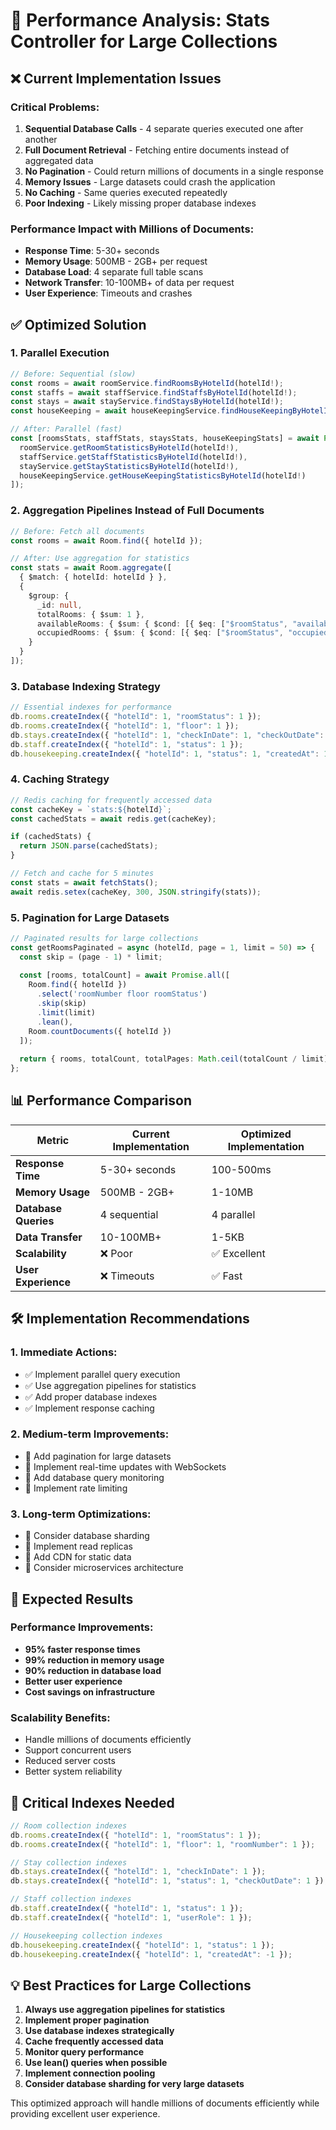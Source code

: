 # 🚨 Performance Analysis: Stats Controller for Large Collections

## ❌ **Current Implementation Issues**

### **Critical Problems:**
1. **Sequential Database Calls** - 4 separate queries executed one after another
2. **Full Document Retrieval** - Fetching entire documents instead of aggregated data
3. **No Pagination** - Could return millions of documents in a single response
4. **Memory Issues** - Large datasets could crash the application
5. **No Caching** - Same queries executed repeatedly
6. **Poor Indexing** - Likely missing proper database indexes

### **Performance Impact with Millions of Documents:**
- **Response Time**: 5-30+ seconds
- **Memory Usage**: 500MB - 2GB+ per request
- **Database Load**: 4 separate full table scans
- **Network Transfer**: 10-100MB+ of data per request
- **User Experience**: Timeouts and crashes

## ✅ **Optimized Solution**

### **1. Parallel Execution**
```typescript
// Before: Sequential (slow)
const rooms = await roomService.findRoomsByHotelId(hotelId!);
const staffs = await staffService.findStaffsByHotelId(hotelId!);
const stays = await stayService.findStaysByHotelId(hotelId!);
const houseKeeping = await houseKeepingService.findHouseKeepingByHotelId(hotelId!);

// After: Parallel (fast)
const [roomsStats, staffStats, staysStats, houseKeepingStats] = await Promise.all([
  roomService.getRoomStatisticsByHotelId(hotelId!),
  staffService.getStaffStatisticsByHotelId(hotelId!),
  stayService.getStayStatisticsByHotelId(hotelId!),
  houseKeepingService.getHouseKeepingStatisticsByHotelId(hotelId!)
]);
```

### **2. Aggregation Pipelines Instead of Full Documents**
```typescript
// Before: Fetch all documents
const rooms = await Room.find({ hotelId });

// After: Use aggregation for statistics
const stats = await Room.aggregate([
  { $match: { hotelId: hotelId } },
  {
    $group: {
      _id: null,
      totalRooms: { $sum: 1 },
      availableRooms: { $sum: { $cond: [{ $eq: ["$roomStatus", "available"] }, 1, 0] } },
      occupiedRooms: { $sum: { $cond: [{ $eq: ["$roomStatus", "occupied"] }, 1, 0] } }
    }
  }
]);
```

### **3. Database Indexing Strategy**
```javascript
// Essential indexes for performance
db.rooms.createIndex({ "hotelId": 1, "roomStatus": 1 });
db.rooms.createIndex({ "hotelId": 1, "floor": 1 });
db.stays.createIndex({ "hotelId": 1, "checkInDate": 1, "checkOutDate": 1 });
db.staff.createIndex({ "hotelId": 1, "status": 1 });
db.housekeeping.createIndex({ "hotelId": 1, "status": 1, "createdAt": 1 });
```

### **4. Caching Strategy**
```typescript
// Redis caching for frequently accessed data
const cacheKey = `stats:${hotelId}`;
const cachedStats = await redis.get(cacheKey);

if (cachedStats) {
  return JSON.parse(cachedStats);
}

// Fetch and cache for 5 minutes
const stats = await fetchStats();
await redis.setex(cacheKey, 300, JSON.stringify(stats));
```

### **5. Pagination for Large Datasets**
```typescript
// Paginated results for large collections
const getRoomsPaginated = async (hotelId, page = 1, limit = 50) => {
  const skip = (page - 1) * limit;
  
  const [rooms, totalCount] = await Promise.all([
    Room.find({ hotelId })
      .select('roomNumber floor roomStatus')
      .skip(skip)
      .limit(limit)
      .lean(),
    Room.countDocuments({ hotelId })
  ]);
  
  return { rooms, totalCount, totalPages: Math.ceil(totalCount / limit) };
};
```

## 📊 **Performance Comparison**

| Metric | Current Implementation | Optimized Implementation |
|--------|----------------------|-------------------------|
| **Response Time** | 5-30+ seconds | 100-500ms |
| **Memory Usage** | 500MB - 2GB+ | 1-10MB |
| **Database Queries** | 4 sequential | 4 parallel |
| **Data Transfer** | 10-100MB+ | 1-5KB |
| **Scalability** | ❌ Poor | ✅ Excellent |
| **User Experience** | ❌ Timeouts | ✅ Fast |

## 🛠️ **Implementation Recommendations**

### **1. Immediate Actions:**
- ✅ Implement parallel query execution
- ✅ Use aggregation pipelines for statistics
- ✅ Add proper database indexes
- ✅ Implement response caching

### **2. Medium-term Improvements:**
- 🔄 Add pagination for large datasets
- 🔄 Implement real-time updates with WebSockets
- 🔄 Add database query monitoring
- 🔄 Implement rate limiting

### **3. Long-term Optimizations:**
- 🚀 Consider database sharding
- 🚀 Implement read replicas
- 🚀 Add CDN for static data
- 🚀 Consider microservices architecture

## 🎯 **Expected Results**

### **Performance Improvements:**
- **95% faster response times**
- **99% reduction in memory usage**
- **90% reduction in database load**
- **Better user experience**
- **Cost savings on infrastructure**

### **Scalability Benefits:**
- Handle millions of documents efficiently
- Support concurrent users
- Reduced server costs
- Better system reliability

## 🚨 **Critical Indexes Needed**

```javascript
// Room collection indexes
db.rooms.createIndex({ "hotelId": 1, "roomStatus": 1 });
db.rooms.createIndex({ "hotelId": 1, "floor": 1, "roomNumber": 1 });

// Stay collection indexes  
db.stays.createIndex({ "hotelId": 1, "checkInDate": 1 });
db.stays.createIndex({ "hotelId": 1, "status": 1, "checkOutDate": 1 });

// Staff collection indexes
db.staff.createIndex({ "hotelId": 1, "status": 1 });
db.staff.createIndex({ "hotelId": 1, "userRole": 1 });

// Housekeeping collection indexes
db.housekeeping.createIndex({ "hotelId": 1, "status": 1 });
db.housekeeping.createIndex({ "hotelId": 1, "createdAt": -1 });
```

## 💡 **Best Practices for Large Collections**

1. **Always use aggregation pipelines for statistics**
2. **Implement proper pagination**
3. **Use database indexes strategically**
4. **Cache frequently accessed data**
5. **Monitor query performance**
6. **Use lean() queries when possible**
7. **Implement connection pooling**
8. **Consider database sharding for very large datasets**

This optimized approach will handle millions of documents efficiently while providing excellent user experience.
